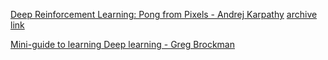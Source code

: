 
[Deep Reinforcement Learning: Pong from Pixels - Andrej Karpathy](http://karpathy.github.io/2016/05/31/rl/) [archive link](https://web.archive.org/web/20160601062629/http://karpathy.github.io/2016/05/31/rl/)

[Mini-guide to learning Deep learning - Greg Brockman](https://www.quora.com/What-are-the-best-ways-to-pick-up-Deep-Learning-skills-as-an-engineer/answer/Greg-Brockman) 
